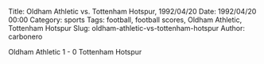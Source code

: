 Title: Oldham Athletic vs. Tottenham Hotspur, 1992/04/20
Date: 1992/04/20 00:00
Category: sports
Tags: football, football scores, Oldham Athletic, Tottenham Hotspur
Slug: oldham-athletic-vs-tottenham-hotspur
Author: carbonero


Oldham Athletic 1 - 0 Tottenham Hotspur
